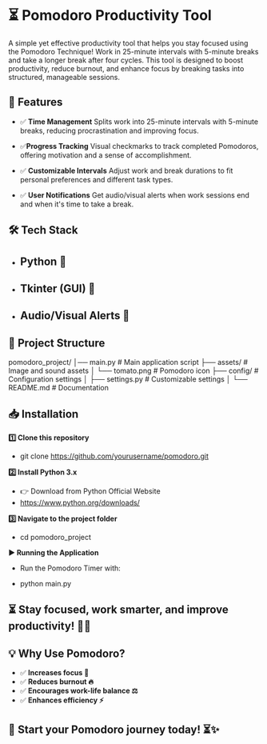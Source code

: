 # ⏳ Pomodoro Productivity Tool

A simple yet effective productivity tool that helps you stay focused using the Pomodoro Technique! Work in 25-minute intervals with 5-minute breaks and take a longer break after four cycles. This tool is designed to boost productivity, reduce burnout, and enhance focus by breaking tasks into structured, manageable sessions.

## 🚀 Features

-  ✅ **Time Management**  Splits work into 25-minute intervals with 5-minute breaks, reducing procrastination and improving focus.

-  ✅**Progress Tracking** Visual checkmarks to track completed Pomodoros, offering motivation and a sense of accomplishment.

- ✅ **Customizable Intervals**  Adjust work and break durations to fit personal preferences and different task types.

- ✅ **User Notifications**  Get audio/visual alerts when work sessions end and when it's time to take a break.

## 🛠️ Tech Stack

- ## Python 🐍

- ## Tkinter (GUI) 🎨

- ## Audio/Visual Alerts 🔔

## 📂 Project Structure

 pomodoro_project/
 │── main.py            # Main application script
 ├── assets/           # Image and sound assets
 │   └── tomato.png    # Pomodoro icon
 ├── config/           # Configuration settings
 │   ├── settings.py   # Customizable settings
 │   └── README.md     # Documentation

## 📥 Installation

**1️⃣ Clone this repository**

- git clone https://github.com/yourusername/pomodoro.git

**2️⃣ Install Python 3.x**

- 👉 Download from Python Official Website
- https://www.python.org/downloads/

 **3️⃣ Navigate to the project folder**

  - cd pomodoro_project

**▶️ Running the Application**

- Run the Pomodoro Timer with:

- python main.py

## ⏳ Stay focused, work smarter, and improve productivity! 🎯🚀

## 💡 Why Use Pomodoro?

 - ✅ **Increases focus 🎯**
 - ✅ **Reduces burnout 🔥**
 - ✅ **Encourages work-life balance ⚖️**
 - ✅ **Enhances efficiency ⚡**

## 📢 Start your Pomodoro journey today! ⏳✨

